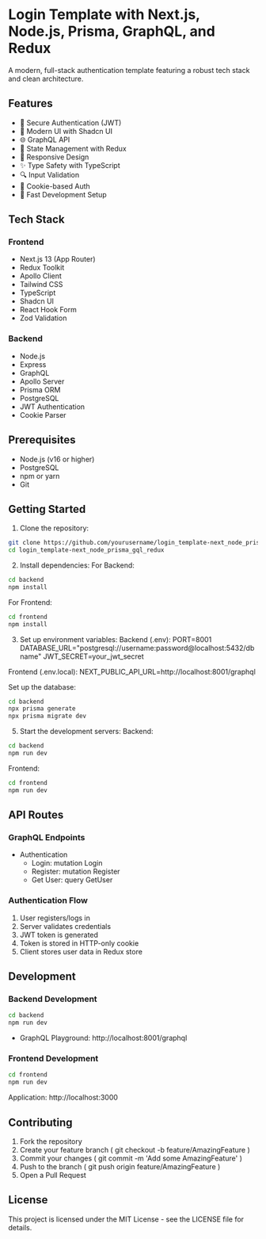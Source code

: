 # Login Template with Next.js, Node.js, Prisma, GraphQL, and Redux

A modern, full-stack authentication template featuring a robust tech stack and clean architecture.

## Features

- 🔐 Secure Authentication (JWT)
- 🎨 Modern UI with Shadcn UI
- 🌐 GraphQL API
- 🔄 State Management with Redux
- 📱 Responsive Design
- ✨ Type Safety with TypeScript
- 🔍 Input Validation
- 🍪 Cookie-based Auth
- 🚀 Fast Development Setup

## Tech Stack

### Frontend
- Next.js 13 (App Router)
- Redux Toolkit
- Apollo Client
- Tailwind CSS
- TypeScript
- Shadcn UI
- React Hook Form
- Zod Validation

### Backend
- Node.js
- Express
- GraphQL
- Apollo Server
- Prisma ORM
- PostgreSQL
- JWT Authentication
- Cookie Parser

## Prerequisites

- Node.js (v16 or higher)
- PostgreSQL
- npm or yarn
- Git

## Getting Started

1. Clone the repository:
```bash
git clone https://github.com/yourusername/login_template-next_node_prisma_gql_redux.git
cd login_template-next_node_prisma_gql_redux
```
2. Install dependencies:
For Backend:
```bash
cd backend
npm install
```

For Frontend:
```bash
cd frontend
npm install
```

3. Set up environment variables:
Backend (.env):
PORT=8001
DATABASE_URL="postgresql://username:password@localhost:5432/dbname"
JWT_SECRET=your_jwt_secret

Frontend (.env.local):
NEXT_PUBLIC_API_URL=http://localhost:8001/graphql

Set up the database:
```bash
cd backend
npx prisma generate
npx prisma migrate dev
```

5. Start the development servers:
Backend:
```bash
cd backend
npm run dev
```

Frontend:
```bash
cd frontend
npm run dev
```


## API Routes
### GraphQL Endpoints

- Authentication
  - Login: mutation Login
  - Register: mutation Register
  - Get User: query GetUser

### Authentication Flow

1. User registers/logs in
2. Server validates credentials
3. JWT token is generated
4. Token is stored in HTTP-only cookie
5. Client stores user data in Redux store

## Development
### Backend Development

```bash
cd backend
npm run dev
 ```

- GraphQL Playground: http://localhost:8001/graphql

### Frontend Development
```bash
cd frontend
npm run dev
```
Application: http://localhost:3000

## Contributing
1. Fork the repository
2. Create your feature branch ( git checkout -b feature/AmazingFeature )
3. Commit your changes ( git commit -m 'Add some AmazingFeature' )
4. Push to the branch ( git push origin feature/AmazingFeature )
5. Open a Pull Request

## License
This project is licensed under the MIT License - see the LICENSE file for details.
